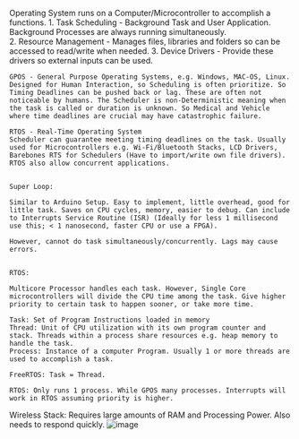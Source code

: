 Operating System runs on a Computer/Microcontroller to accomplish a functions.
	1. Task Scheduling - Background Task and User Application. Background Processes are always running simultaneously.  
	2. Resource Management - Manages files, libraries and folders so can be accessed to read/write when needed. 
	3. Device Drivers - Provide these drivers so external inputs can be used. 
	
	GPOS - General Purpose Operating Systems, e.g. Windows, MAC-OS, Linux. Designed for Human Interaction, so Scheduling is often prioritize. So Timing Deadlines can be pushed back or lag. These are often not noticeable by humans. The Scheduler is non-Deterministic meaning when the task is called or duration is unknown. So Medical and Vehicle where time deadlines are crucial may have catastrophic failure. 
	
	RTOS - Real-Time Operating System 
	Scheduler can guarantee meeting timing deadlines on the task. Usually used for Microcontrollers e.g. Wi-Fi/Bluetooth Stacks, LCD Drivers, Barebones RTS for Schedulers (Have to import/write own file drivers). RTOS also allow concurrent applications.
	
	
	Super Loop:
	
	Similar to Arduino Setup. Easy to implement, little overhead, good for little task. Saves on CPU cycles, memory, easier to debug. Can include to Interrupts Service Routine (ISR) (Ideally for less 1 millisecond use this; < 1 nanosecond, faster CPU or use a FPGA).
	
	However, cannot do task simultaneously/concurrently. Lags may cause errors. 

	
	RTOS:
	
	Multicore Processor handles each task. However, Single Core microcontrollers will divide the CPU time among the task. Give higher priority to certain task to happen sooner, or take more time.
	
	Task: Set of Program Instructions loaded in memory
	Thread: Unit of CPU utilization with its own program counter and stack. Threads within a process share resources e.g. heap memory to handle the task.
	Process: Instance of a computer Program. Usually 1 or more threads are used to accomplish a task.
	
	FreeRTOS: Task = Thread.
	
	RTOS: Only runs 1 process. While GPOS many processes. Interrupts will work in RTOS assuming priority is higher. 
	
Wireless Stack: Requires large amounts of RAM and Processing Power. Also needs to respond quickly. ![image](https://user-images.githubusercontent.com/111195788/235079394-8f674eb5-a019-4cc5-9fd8-e1fe00237892.png)
